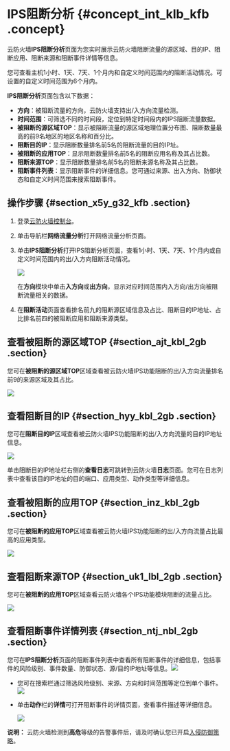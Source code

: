 # IPS阻断分析 {#concept_int_klb_kfb .concept}

云防火墙**IPS阻断分析**页面为您实时展示云防火墙阻断流量的源区域、目的IP、阻断应用、阻断来源和阻断事件详情等信息。

您可查看主机1小时、1天、7天、1个月内和自定义时间范围内的阻断活动情况。可设置的自定义时间范围为6个月内。

**IPS阻断分析**页面包含以下数据：

-   **方向**：被阻断流量的方向，云防火墙支持出/入方向流量检测。
-   **时间范围**：可筛选不同的时间段，定位到特定时间段内的IPS阻断流量数据。
-   **被阻断的源区域TOP**：显示被阻断流量的源区域地理位置分布图、阻断数量最高的前9名地区的地区名称和百分比。
-   **阻断目的IP**：显示阻断数量排名前5名的阻断流量的目的IP址。
-   **被阻断的应用TOP**：显示阻断数量排名前5名的阻断应用名称及其占比数。
-   **阻断来源TOP**：显示阻断数量排名前5名的阻断来源名称及其占比数。
-   **阻断事件列表**：显示阻断事件的详细信息。您可通过来源、出入方向、防御状态和自定义时间范围来搜索阻断事件。

## 操作步骤 {#section_x5y_g32_kfb .section}

1.  登录[云防火墙控制台](https://yundun.console.aliyun.com/?p=cfwnext#/overview)。
2.  单击导航栏**网络流量分析**打开网络流量分析页面。
3.  单击**IPS阻断分析**打开IPS阻断分析页面，查看1小时、1天、7天、1个月内或自定义时间范围内的出/入方向阻断活动情况。

    ![](http://static-aliyun-doc.oss-cn-hangzhou.aliyuncs.com/assets/img/22641/154529253113416_zh-CN.png)

    在**方向**模块中单击**入方向**或**出方向**，显示对应时间范围内入方向/出方向被阻断流量相关的数据。

4.  在**阻断活动**页面查看排名前九的阻断源区域信息及占比、阻断目的IP地址、占比排名前四的被阻断应用和阻断来源类型。

## 查看被阻断的源区域TOP {#section_ajt_kbl_2gb .section}

您可在**被阻断的源区域TOP**区域查看被云防火墙IPS功能阻断的出/入方向流量排名前9的来源区域及其占比。

![](http://static-aliyun-doc.oss-cn-hangzhou.aliyuncs.com/assets/img/22641/154529253234685_zh-CN.png)

## 查看阻断目的IP {#section_hyy_kbl_2gb .section}

您可在**阻断目的IP**区域查看被云防火墙IPS功能阻断的出/入方向流量的目的IP地址信息。

![](http://static-aliyun-doc.oss-cn-hangzhou.aliyuncs.com/assets/img/22641/154529253234697_zh-CN.png)

单击阻断目的IP地址栏右侧的**查看日志**可跳转到云防火墙**日志**页面。您可在日志列表中查看该目的IP地址的目的端口、应用类型、动作类型等详细信息。

## 查看被阻断的应用TOP {#section_inz_kbl_2gb .section}

您可在**被阻断的应用TOP**区域查看被云防火墙IPS功能阻断的出/入方向流量占比最高的应用类型。

![](http://static-aliyun-doc.oss-cn-hangzhou.aliyuncs.com/assets/img/22641/154529253234701_zh-CN.png)

## 查看阻断来源TOP {#section_uk1_lbl_2gb .section}

您可在**被阻断的应用TOP**区域查看云防火墙各个IPS功能模块阻断的流量占比。

![](http://static-aliyun-doc.oss-cn-hangzhou.aliyuncs.com/assets/img/22641/154529253234705_zh-CN.png)

## 查看阻断事件详情列表 {#section_ntj_nbl_2gb .section}

您可在**IPS阻断分析**页面的阻断事件列表中查看所有阻断事件的详细信息，包括事件的风险级别、事件数量、防御状态、源/目的IP地址等信息。![](http://static-aliyun-doc.oss-cn-hangzhou.aliyuncs.com/assets/img/22641/154529253234737_zh-CN.png)

-   您可在搜索栏通过筛选风险级别、来源、方向和时间范围等定位到单个事件。![](http://static-aliyun-doc.oss-cn-hangzhou.aliyuncs.com/assets/img/22641/154529253234711_zh-CN.png)
-   单击**动作**栏的**详情**可打开阻断事件的详情页面，查看事件描述等详细信息。

    ![](http://static-aliyun-doc.oss-cn-hangzhou.aliyuncs.com/assets/img/22641/154529253234714_zh-CN.png)


**说明：** 云防火墙检测到**高危**等级的告警事件后，请及时确认您已开启[入侵防御策略](cn.zh-CN/用户指南/安全策略/入侵防御策略.md#)。

